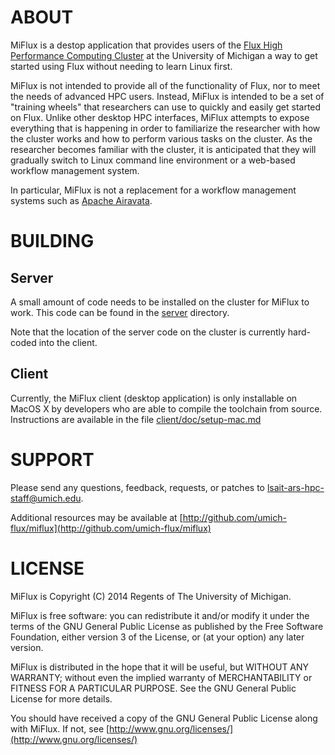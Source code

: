 # ABOUT

MiFlux is a destop application that provides users of the [Flux High Performance Computing Cluster](http://arc.research.umich.edu/flux-and-other-hpc-resources/flux/) at the University of Michigan a way to get started using Flux without needing to learn Linux first.

MiFlux is not intended to provide all of the functionality of Flux, nor to meet the needs of advanced HPC users.  Instead, MiFlux is intended to be a set of "training wheels" that researchers can use to quickly and easily get started on Flux.  Unlike other desktop HPC interfaces, MiFlux attempts to expose everything that is happening in order to familiarize the researcher with how the cluster works and how to perform various tasks on the cluster.  As the researcher becomes familiar with the cluster, it is anticipated that they will gradually switch to Linux command line environment or a web-based workflow management system.

In particular, MiFlux is not a replacement for a workflow management systems such as [Apache Airavata](https://airavata.apache.org/).


# BUILDING

## Server

A small amount of code needs to be installed on the cluster for MiFlux to work.  This code can be found in the [server](http://github.com/umich-flux/miflux/server) directory.

Note that the location of the server code on the cluster is currently hard-coded into the client.


## Client

Currently, the MiFlux client (desktop application) is only installable on MacOS X by developers who are able to compile the toolchain from source.  Instructions are available in the file [client/doc/setup-mac.md](http://github.com/umich-flux/miflux/client/doc/setup-mac.md)


# SUPPORT

Please send any questions, feedback, requests, or patches to [lsait-ars-hpc-staff@umich.edu](mailto:lsait-ars-hpc-staff@umich.edu).

Additional resources may be available at [http://github.com/umich-flux/miflux](http://github.com/umich-flux/miflux)


# LICENSE

MiFlux is Copyright (C) 2014 Regents of The University of Michigan.

MiFlux is free software: you can redistribute it and/or modify it under the terms of the GNU General Public License as published by the Free Software Foundation, either version 3 of the License, or (at your option) any later version.

MiFlux is distributed in the hope that it will be useful, but WITHOUT ANY WARRANTY; without even the implied warranty of MERCHANTABILITY or FITNESS FOR A PARTICULAR PURPOSE. See the GNU General Public License for more details.

You should have received a copy of the GNU General Public License along with MiFlux.  If not, see [http://www.gnu.org/licenses/](http://www.gnu.org/licenses/)

